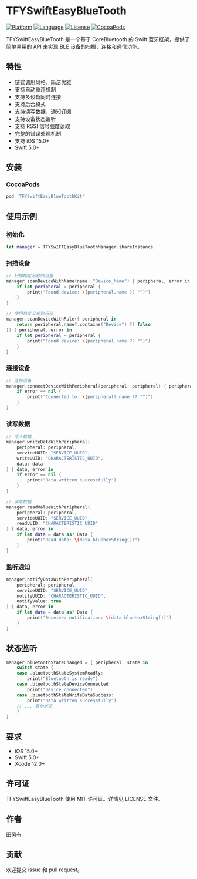 # TFYSwiftEasyBlueTooth

[![Platform](https://img.shields.io/badge/platform-iOS-blue.svg?style=flat)](https://developer.apple.com/iphone/index.action)
[![Language](http://img.shields.io/badge/language-swift-brightgreen.svg?style=flat)](https://developer.apple.com/swift)
[![License](http://img.shields.io/badge/license-MIT-lightgrey.svg?style=flat)](http://mit-license.org)
[![CocoaPods](https://img.shields.io/cocoapods/v/TFYSwiftEasyBlueToothKit.svg)](https://cocoapods.org/pods/TFYSwiftEasyBlueToothKit)

TFYSwiftEasyBlueTooth 是一个基于 CoreBluetooth 的 Swift 蓝牙框架，提供了简单易用的 API 来实现 BLE 设备的扫描、连接和通信功能。

## 特性

- 链式调用风格，简洁优雅
- 支持自动重连机制
- 支持多设备同时连接
- 支持后台模式
- 支持读写数据、通知订阅
- 支持设备状态监听
- 支持 RSSI 信号强度读取
- 完整的错误处理机制
- 支持 iOS 15.0+
- Swift 5.0+ 

## 安装

### CocoaPods

```ruby
pod 'TFYSwiftEasyBlueToothKit'
```

## 使用示例

### 初始化

```swift
let manager = TFYSwIFTEasyBlueToothManager.shareInstance
```

### 扫描设备

```swift
// 扫描指定名称的设备
manager.scanDeviceWithName(name: "Device_Name") { peripheral, error in
    if let peripheral = peripheral {
        print("Found device: \(peripheral.name ?? "")")
    }
}

// 使用自定义规则扫描
manager.scanDeviceWithRule({ peripheral in
    return peripheral.name?.contains("Device") ?? false
}) { peripheral, error in
    if let peripheral = peripheral {
        print("Found device: \(peripheral.name ?? "")")
    }
}
```

### 连接设备

```swift
// 连接设备
manager.connectDeviceWithPeripheral(peripheral: peripheral) { peripheral, error in
    if error == nil {
        print("Connected to: \(peripheral?.name ?? "")")
    }
}
```

### 读写数据

```swift
// 写入数据
manager.writeDataWithPeripheral(
    peripheral: peripheral,
    serviceUUID: "SERVICE_UUID",
    writeUUID: "CHARACTERISTIC_UUID",
    data: data
) { data, error in
    if error == nil {
        print("Data written successfully")
    }
}

// 读取数据
manager.readValueWithPeripheral(
    peripheral: peripheral,
    serviceUUID: "SERVICE_UUID",
    readUUID: "CHARACTERISTIC_UUID"
) { data, error in
    if let data = data as? Data {
        print("Read data: \(data.bluehexString())")
    }
}
```

### 监听通知

```swift
manager.notifyDataWithPeripheral(
    peripheral: peripheral,
    serviceUUID: "SERVICE_UUID",
    notifyUUID: "CHARACTERISTIC_UUID",
    notifyValue: true
) { data, error in
    if let data = data as? Data {
        print("Received notification: \(data.bluehexString())")
    }
}
```

## 状态监听

```swift
manager.bluetoothStateChanged = { peripheral, state in
    switch state {
    case .bluetoothStateSystemReadly:
        print("Bluetooth is ready")
    case .bluetoothStateDeviceConnected:
        print("Device connected")
    case .bluetoothStateWriteDataSuccess:
        print("Data written successfully")
    // ... 其他状态
    }
}
```

## 要求

- iOS 15.0+
- Swift 5.0+
- Xcode 12.0+

## 许可证

TFYSwiftEasyBlueTooth 使用 MIT 许可证。详情见 LICENSE 文件。

## 作者

田风有 

## 贡献

欢迎提交 issue 和 pull request。
